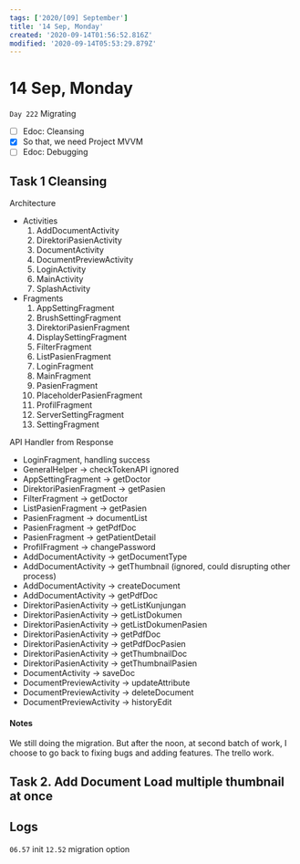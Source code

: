 ```yaml
---
tags: ['2020/[09] September']
title: '14 Sep, Monday'
created: '2020-09-14T01:56:52.816Z'
modified: '2020-09-14T05:53:29.879Z'
---
```


# 14 Sep, Monday

`Day 222` Migrating

- [ ] Edoc: Cleansing
- [x] So that, we need Project MVVM
- [ ] Edoc: Debugging

##  Task 1 Cleansing
Architecture
- Activities
  1. AddDocumentActivity
  2. DirektoriPasienActivity
  3. DocumentActivity
  4. DocumentPreviewActivity
  5. LoginActivity
  6. MainActivity
  7. SplashActivity
- Fragments
  1. AppSettingFragment
  2. BrushSettingFragment
  3. DirektoriPasienFragment
  4. DisplaySettingFragment
  5. FilterFragment
  6. ListPasienFragment
  7. LoginFragment
  8. MainFragment
  9. PasienFragment
  10. PlaceholderPasienFragment
  11. ProfilFragment
  12. ServerSettingFragment
  13. SettingFragment

API Handler from Response
- LoginFragment, handling success
- GeneralHelper -> checkTokenAPI ignored
- AppSettingFragment -> getDoctor
- DirektoriPasienFragment -> getPasien
- FilterFragment -> getDoctor
- ListPasienFragment -> getPasien 
- PasienFragment -> documentList
- PasienFragment -> getPdfDoc
- PasienFragment -> getPatientDetail
- ProfilFragment -> changePassword
- AddDocumentActivity -> getDocumentType
- AddDocumentActivity -> getThumbnail (ignored, could disrupting other process)
- AddDocumentActivity -> createDocument
- AddDocumentActivity -> getPdfDoc
- DirektoriPasienActivity -> getListKunjungan
- DirektoriPasienActivity -> getListDokumen
- DirektoriPasienActivity -> getListDokumenPasien
- DirektoriPasienActivity -> getPdfDoc
- DirektoriPasienActivity -> getPdfDocPasien
- DirektoriPasienActivity -> getThumbnailDoc
- DirektoriPasienActivity -> getThumbnailPasien
- DocumentActivity -> saveDoc
- DocumentPreviewActivity -> updateAttribute
- DocumentPreviewActivity -> deleteDocument
- DocumentPreviewActivity -> historyEdit

#### Notes
We still doing the migration. But after the noon, at second batch of work, I choose to go back to fixing bugs and adding features. The trello work. 

## Task 2. Add Document Load multiple thumbnail at once


## Logs
`06.57` init
`12.52` migration option
